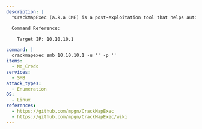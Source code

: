 ```yaml
---
description: |
  "CrackMapExec (a.k.a CME) is a post-exploitation tool that helps automate assessing the security of large Active Directory networks." - https://github.com/mpgn/CrackMapExec/wiki. This command will enumerate the SMB host using a null session. 

  Command Reference:

  	Target IP: 10.10.10.1

command: |
  crackmapexec smb 10.10.10.1 -u '' -p ''
items:
  - No_Creds
services:
  - SMB
attack_types:
  - Enumeration
OS:
  - Linux
references:
  - https://github.com/mpgn/CrackMapExec
  - https://github.com/mpgn/CrackMapExec/wiki
---
```

